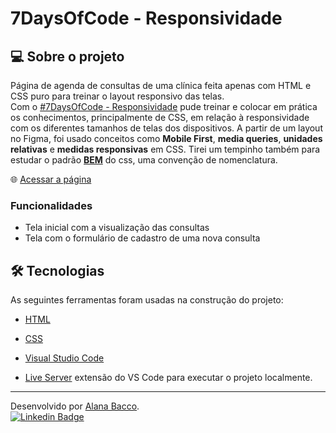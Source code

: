 # 7DaysOfCode - Responsividade

## 💻 Sobre o projeto

Página de agenda de consultas de uma clínica feita apenas com HTML e CSS puro para treinar o layout responsivo das telas. <br />
Com o [#7DaysOfCode - Responsividade](https://7daysofcode.io/matricula/responsividade) pude treinar e colocar em prática os conhecimentos, principalmente de CSS, em relação à responsividade com os diferentes tamanhos de telas dos dispositivos. A partir de um layout no Figma, foi usado conceitos como **Mobile First**, **media queries**, **unidades relativas** e **medidas responsivas** em CSS. Tirei um tempinho também para estudar o padrão **[BEM](https://getbem.com/)** do css, uma convenção de nomenclatura.

<!--
Nota:
BEM - Blocks(components), Elements and Modifiers
-->

🌐 [Acessar a página](https://alanabacco.github.io/7DaysOfCode-Responsividade/)

### Funcionalidades

- Tela inicial com a visualização das consultas
- Tela com o formulário de cadastro de uma nova consulta

## 🛠 Tecnologias

As seguintes ferramentas foram usadas na construção do projeto:

- [HTML](https://developer.mozilla.org/pt-BR/docs/Web/HTML)
- [CSS](https://developer.mozilla.org/pt-BR/docs/Web/CSS)
- [Visual Studio Code](https://code.visualstudio.com/)

- [Live Server](https://marketplace.visualstudio.com/items?itemName=ritwickdey.LiveServer) extensão do VS Code para executar o projeto localmente.

---

Desenvolvido por [Alana Bacco](https://github.com/alanabacco). <br />
[![Linkedin Badge](https://img.shields.io/badge/-Linkedin-blue?style=flat-square&logo=Linkedin&logoColor=white&link=https://www.linkedin.com/in/alana-bacco/)](https://www.linkedin.com/in/alana-bacco/)
